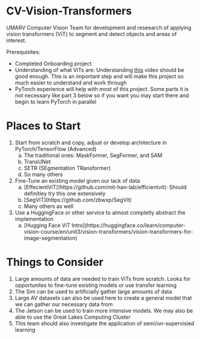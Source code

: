 # CV-Vision-Transformers
UMARV Computer Vision Team for development and reseearch of applying vision transformers (ViT) to segment and detect objects and areas of interest.

Prerequisites:
- Completed Onboarding project
- Understanding of what ViTs are: Understanding [this](https://www.youtube.com/watch?v=NetSJM590Lo) video should be good enough. This is an important step and will make this project so much easier to understand and work through
- PyTorch experience will help with most of this project. Some parts it is not necessary like part 3 below so if you want you may start there and begin to learn PyTorch in parallel


# Places to Start
1. Start from scratch and copy, adjust or develop architecture in PyTorch/TensorFlow (Advanced)
   <ol type="a">
     <li>The traditional ones: MaskFormer, SegFormer, and SAM</li>
     <li>TransUNet</li>
     <li>SETR (SEgmentation TRansformer)</li>
     <li>So many others</li>
   </ol>
2. Fine-Tune an existing model given our lack of data
   <ol type="a">
     <li>[EffecientViT](https://github.com/mit-han-lab/efficientvit): Should definitley try this one extensively</li>
     <li>[SegViT](https://github.com/zbwxp/SegVit)</li>
     <li>Many others as well</li>
   </ol>
3. Use a HuggingFace or other service to almost completly abstract the implementation
   <ol type="a">
     <li>[Hugging Face ViT Intro](https://huggingface.co/learn/computer-vision-course/en/unit3/vision-transformers/vision-transformers-for-image-segmentation)</li>
   </ol>


# Things to Consider
1. Large amounts of data are needed to train ViTs from scratch. Looks for opportunites to fine-tune existing models or use transfer learning
2. The Sim can be used to artificially gather large amounts of data
3. Large AV datasets can also be used here to create a general model that we can gather our necessary data from
4. The Jetson can be used to train more intensive models. We may also be able to use the Great Lakes Computing Cluster
5. This team should also investigate the application of semi/un-supervisied learning
